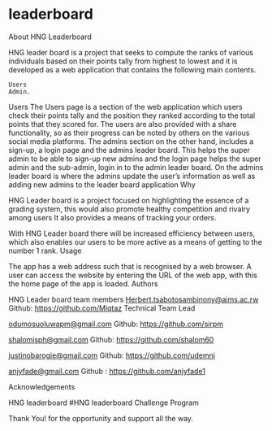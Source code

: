 # leaderboard

About HNG Leaderboard

HNG leader board is a project that seeks to compute the ranks of various individuals based on their points tally from highest to lowest and it is developed as a web application that contains the following main contents.
	
    Users
    Admin.
    
Users 
The Users page is a section of the web application which users check their points tally and the position they ranked according to the total points that they scored for. The users are also provided with a share functionality, so as their progress can be noted by others on the various social media platforms.
The admins section on the other hand, includes a sign-up, a login page and the admins leader board.
This helps the super admin to be able to sign-up new admins and the login page helps the super admin and the sub-admin, login in to the admin leader board. On the admins leader board is where the admins update the user’s information as well as adding new admins to the leader board application
Why

HNG Leader board is a project focused on highlighting the essence of a grading system, this would also promote healthy competition and rivalry among users
It also provides a means of tracking your orders.

With HNG Leader board there will be increased efficiency between users, which also enables our users to be more active as a means of getting to the number 1 rank.
Usage

The app has a web address such that is recognised by a web browser. A user can access the website by entering the URL of the web app, with this the home page of the app is loaded. 
Authors

HNG Leader board team members
Herbert.tsabotosambinony@aims.ac.rw
Github: https://github.com/Miqtaz
Technical Team Lead

odumosuoluwapm@gmail.com
Github: https://github.com/sirpm

shalomjsph@gmail.com
Github: https://github.com/shalom60

justinobarogie@gmail.com
Github: https://github.com/udemni

anjyfade@gmail.com
Github : https://github.com/anjyfade1

Acknowledgements

HNG 
leaderboard
#HNG leaderboard Challenge Program

Thank You! for the opportunity and support all the way.




